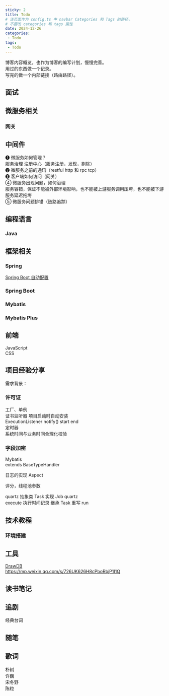 ```yaml
---
sticky: 2
title: Todo
# 该页面作为 config.ts 中 navbar Categories 和 Tags 的路径，
# 不要改 categories 和 tags 属性
date: 2024-12-26
categories:
 - Todo
tags:
 - Todo
---
```


博客内容概览，也作为博客的编写计划，慢慢完善。  
用过的东西做一个记录。  
写完的做一个内部链接（路由路径）。

## 面试

## 微服务相关
### 网关 

## 中间件

❶ 微服务如何管理？  
服务治理 注册中心（服务注册，发现，剔除）  
❷ 微服务之前的通讯（restful http 和 rpc tcp）  
❸ 客户端如何访问（网关）  
④ 微服务出现问题，如何治理  
服务容错，保证不能被外部环境影响，也不能被上游服务调用压垮，也不能被下游服务延迟拖垮  
⑤ 微服务问题排错（链路追踪）  





## 编程语言  

### Java

[//]: (Go)

[//]: (Python)

## 框架相关

### Spring
[Spring Boot 自动配置](/blogs/spring-boot/auto_configuration.md)
### Spring Boot

### Mybatis

### Mybatis Plus

## 前端

JavaScript  
CSS

## 项目经验分享  

需求背景：

### 许可证

工厂、单例  
证书监听器  项目启动时自动安装  
ExecutionListener notify() start end  
定时器  
系统时间与业务时间合理化校验  

### 字段加密

Mybatis  
extends BaseTypeHandler  

日志的实现
Aspect  

评分，线程池参数   

quartz 抽象类 Task 实现 Job quartz  
execute 执行时间记录  继承 Task 重写 run

## 技术教程  
### 环境搭建

## 工具
[DrawDB](https://github.com/drawdb-io/drawdb)  
https://mp.weixin.qq.com/s/726UK626H8cPboRbjP1I1Q
## 读书笔记


## 追剧
经典台词


## 随笔  


## 歌词
朴树  
许巍  
宋冬野  
陈粒  
